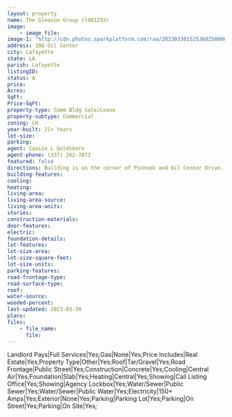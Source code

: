 ```yaml
---
layout: property
name: The Gleason Group (l001255)
image:
    - image_file:
image-1: "http://cdn.photos.sparkplatform.com/raa/20230330152536825000000000.jpg"
address: 106 Oil Center 
city: Lafayette
state: LA
parish: Lafayette
listingID: 
status: A
price: 
Acres: 
SqFt: 
Price-SqFt: 
property-type: Comm Bldg Sale/Lease
property-subtype: Commercial
zoning: CH
year-built: 21+ Years
lot-size: 
parking: 
agent: Cassie L Goldsboro
agent-phone: (337) 262-7873
featured: false
directions: Building is on the corner of Pinhook and Oil Center Drive.
building-features: 
cooling: 
heating: 
living-area: 
living-area-source: 
living-area-units: 
stories: 
construction-materials: 
door-features: 
electric: 
foundation-details: 
lot-features: 
lot-size-area: 
lot-size-square-feet: 
lot-size-units: 
parking-features: 
road-frontage-type: 
road-surface-type: 
roof: 
water-source: 
wooded-percent: 
last-updated: 2023-03-30
plans: 
files:
    - file_name:
      file:
---
```

Landlord Pays|Full Services|Yes;Gas|None|Yes;Price Includes|Real Estate|Yes;Property Type|Other|Yes;Roof|Tar/Gravel|Yes;Road Frontage|Public Street|Yes;Construction|Concrete|Yes;Cooling|Central Air|Yes;Foundation|Slab|Yes;Heating|Central|Yes;Showing|Call Listing Office|Yes;Showing|Agency Lockbox|Yes;Water/Sewer|Public Sewer|Yes;Water/Sewer|Public Water|Yes;Electricity|150+ Amps|Yes;Exterior|None|Yes;Parking|Parking Lot|Yes;Parking|On Street|Yes;Parking|On Site|Yes;
